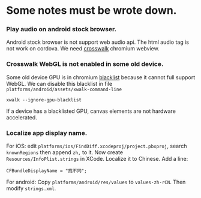 # Some notes must be wrote down.


### Play audio on android stock browser.

Android stock browser is not support web audio api. The html audio tag is not work on cordova. We need [crosswalk][crosswalk] chromium webview.

### Crosswalk WebGL is not enabled in some old device.

Some old device GPU is in chromium [blacklist][blacklist] because it cannot full support WebGL. We can disable this blacklist in file `platforms/android/assets/xwalk-command-line`
```
xwalk --ignore-gpu-blacklist
```

If a device has a blacklisted GPU, canvas elements are not hardware accelerated.

### Localize app display name.

For iOS: edit `platforms/ios/FindDiff.xcodeproj/project.pbxproj`, search `knownRegions` then append `zh,` to it. Now create `Resources/InfoPlist.strings` in XCode. Localize it to Chinese. Add a line:
```
CFBundleDisplayName = "找不同";
```

For android: Copy `platforms/android/res/values` to `values-zh-rCN`. Then modify `strings.xml`.


[crosswalk]: https://crosswalk-project.org/documentation/cordova/crosswalk_with_cordova4.html
[blacklist]: https://crosswalk-project.org/documentation/about/faq.html#Canvas-and-WebGL-support
